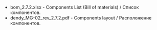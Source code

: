 
* bom_2.7.2.xlsx - Components List (Bill of materials) / Список компонентов.
* dendy_MG-02_rev_2.7.2.pdf - Components layout / Расположение компонентов.
